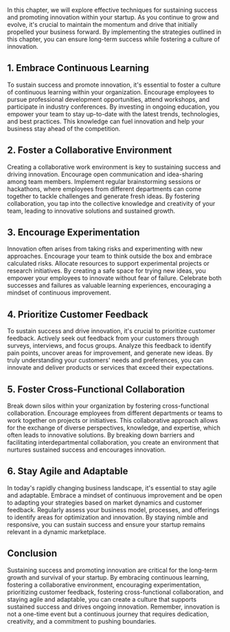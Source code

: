 
In this chapter, we will explore effective techniques for sustaining success and promoting innovation within your startup. As you continue to grow and evolve, it's crucial to maintain the momentum and drive that initially propelled your business forward. By implementing the strategies outlined in this chapter, you can ensure long-term success while fostering a culture of innovation.

1\. Embrace Continuous Learning
------------------------------

To sustain success and promote innovation, it's essential to foster a culture of continuous learning within your organization. Encourage employees to pursue professional development opportunities, attend workshops, and participate in industry conferences. By investing in ongoing education, you empower your team to stay up-to-date with the latest trends, technologies, and best practices. This knowledge can fuel innovation and help your business stay ahead of the competition.

2\. Foster a Collaborative Environment
-------------------------------------

Creating a collaborative work environment is key to sustaining success and driving innovation. Encourage open communication and idea-sharing among team members. Implement regular brainstorming sessions or hackathons, where employees from different departments can come together to tackle challenges and generate fresh ideas. By fostering collaboration, you tap into the collective knowledge and creativity of your team, leading to innovative solutions and sustained growth.

3\. Encourage Experimentation
----------------------------

Innovation often arises from taking risks and experimenting with new approaches. Encourage your team to think outside the box and embrace calculated risks. Allocate resources to support experimental projects or research initiatives. By creating a safe space for trying new ideas, you empower your employees to innovate without fear of failure. Celebrate both successes and failures as valuable learning experiences, encouraging a mindset of continuous improvement.

4\. Prioritize Customer Feedback
-------------------------------

To sustain success and drive innovation, it's crucial to prioritize customer feedback. Actively seek out feedback from your customers through surveys, interviews, and focus groups. Analyze this feedback to identify pain points, uncover areas for improvement, and generate new ideas. By truly understanding your customers' needs and preferences, you can innovate and deliver products or services that exceed their expectations.

5\. Foster Cross-Functional Collaboration
----------------------------------------

Break down silos within your organization by fostering cross-functional collaboration. Encourage employees from different departments or teams to work together on projects or initiatives. This collaborative approach allows for the exchange of diverse perspectives, knowledge, and expertise, which often leads to innovative solutions. By breaking down barriers and facilitating interdepartmental collaboration, you create an environment that nurtures sustained success and encourages innovation.

6\. Stay Agile and Adaptable
---------------------------

In today's rapidly changing business landscape, it's essential to stay agile and adaptable. Embrace a mindset of continuous improvement and be open to adapting your strategies based on market dynamics and customer feedback. Regularly assess your business model, processes, and offerings to identify areas for optimization and innovation. By staying nimble and responsive, you can sustain success and ensure your startup remains relevant in a dynamic marketplace.

Conclusion
----------

Sustaining success and promoting innovation are critical for the long-term growth and survival of your startup. By embracing continuous learning, fostering a collaborative environment, encouraging experimentation, prioritizing customer feedback, fostering cross-functional collaboration, and staying agile and adaptable, you can create a culture that supports sustained success and drives ongoing innovation. Remember, innovation is not a one-time event but a continuous journey that requires dedication, creativity, and a commitment to pushing boundaries.
